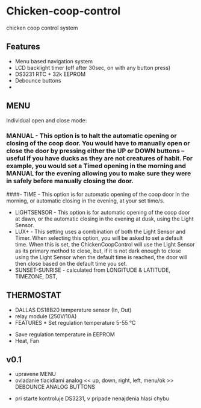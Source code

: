 # Chicken-coop-control
chicken coop control system

## Features
- Menu based navigation system
- LCD backlight timer (off after 30sec, on with any button press)
- DS3231 RTC + 32k EEPROM
- Debounce buttons
- 

## MENU
Individual open and close mode:
### MANUAL - This option is to halt the automatic opening or closing of the coop door. You would have to manually open or close the door by pressing either the UP or DOWN buttons – useful if you have ducks as they are not creatures of habit. For example, you would set a Timed opening in the morning and MANUAL for the evening allowing you to make sure they were in safely before manually closing the door.
####- TIME - This option is for automatic opening of the coop door in the morning, or automatic closing in the evening, at your set time/s.
- LIGHTSENSOR - This option is for automatic opening of the coop door at dawn, or the automatic closing in the evening at dusk, using the Light Sensor.
- LUX+ - This setting uses a combination of both the Light Sensor and Timer. When selecting this option, you will be asked to set a default time. When this is set, the ChickenCoopControl will use the Light Sensor as its primary method to close, but, if it is not dark enough to close using the Light Sensor when the default time is reached, the door will then close based on the default time you set.
- SUNSET-SUNRISE - calculated from LONGITUDE & LATITUDE, TIMEZONE, DST,

## THERMOSTAT
   - DALLAS DS18B20 temperature sensor (In, Out)
   - relay module (250V/10A)
   - FEATURES
               * Set regulation temperature 5-55 °C
   * Save regulation temperature in EEPROM
   * Heat, Fan
   
## v0.1
* upravene MENU
* ovladanie tlacidlami analog << up, down, right, left, menu/ok >> DEBOUNCE ANALOG BUTTONS
+ pri starte kontroluje DS3231, v pripade nenajdenia hlasi chybu
  
